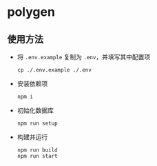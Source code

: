 # polygen

## 使用方法

- 将 `.env.example` 复制为 `.env`，并填写其中配置项
  ```shell
  cp ./.env.example ./.env
  ```
- 安装依赖项
  ```shell
  npm i
  ```
- 初始化数据库
  ```shell
  npm run setup
  ```
- 构建并运行
  ```shell
  npm run build
  npm run start
  ```